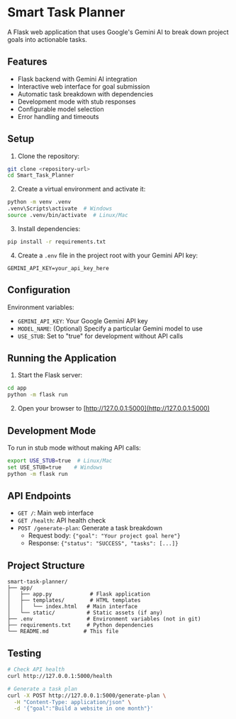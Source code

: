 # Smart Task Planner

A Flask web application that uses Google's Gemini AI to break down project goals into actionable tasks.

## Features

- Flask backend with Gemini AI integration
- Interactive web interface for goal submission
- Automatic task breakdown with dependencies
- Development mode with stub responses
- Configurable model selection
- Error handling and timeouts

## Setup

1. Clone the repository:
```bash
git clone <repository-url>
cd Smart_Task_Planner
```

2. Create a virtual environment and activate it:
```bash
python -m venv .venv
.venv\Scripts\activate  # Windows
source .venv/bin/activate  # Linux/Mac
```

3. Install dependencies:
```bash
pip install -r requirements.txt
```

4. Create a `.env` file in the project root with your Gemini API key:
```
GEMINI_API_KEY=your_api_key_here
```

## Configuration

Environment variables:
- `GEMINI_API_KEY`: Your Google Gemini API key
- `MODEL_NAME`: (Optional) Specify a particular Gemini model to use
- `USE_STUB`: Set to "true" for development without API calls

## Running the Application

1. Start the Flask server:
```bash
cd app
python -m flask run
```

2. Open your browser to [http://127.0.0.1:5000](http://127.0.0.1:5000)

## Development Mode

To run in stub mode without making API calls:
```bash
export USE_STUB=true  # Linux/Mac
set USE_STUB=true    # Windows
python -m flask run
```

## API Endpoints

- `GET /`: Main web interface
- `GET /health`: API health check
- `POST /generate-plan`: Generate a task breakdown
  - Request body: `{"goal": "Your project goal here"}`
  - Response: `{"status": "SUCCESS", "tasks": [...]}`

## Project Structure

```
smart-task-planner/
├── app/
│   ├── app.py            # Flask application
│   ├── templates/        # HTML templates
│   │   └── index.html   # Main interface
│   └── static/          # Static assets (if any)
├── .env                 # Environment variables (not in git)
├── requirements.txt     # Python dependencies
└── README.md           # This file
```

## Testing

```bash
# Check API health
curl http://127.0.0.1:5000/health

# Generate a task plan
curl -X POST http://127.0.0.1:5000/generate-plan \
  -H "Content-Type: application/json" \
  -d '{"goal":"Build a website in one month"}'
```